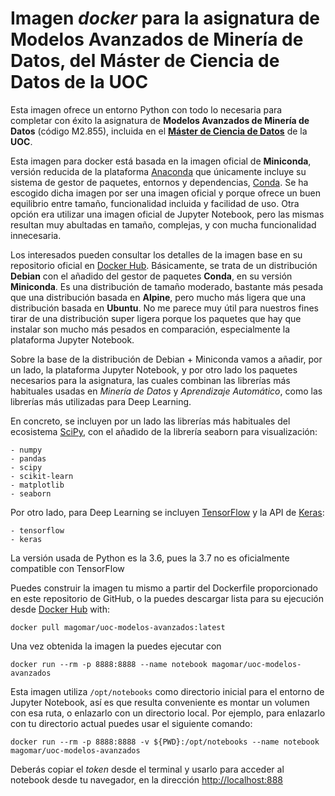 # Imagen *docker* para la asignatura de Modelos Avanzados de Minería de Datos, del Máster de Ciencia de Datos de la UOC

Esta imagen ofrece un entorno Python con todo lo necesaria para completar con éxito la asignatura de **Modelos Avanzados de Minería de Datos** (código M2.855), incluida en el [**Máster de Ciencia de Datos**](https://estudios.uoc.edu/es/masters-universitarios/data-science/presentacion) de la **UOC**.

Esta imagen para docker está basada en la imagen oficial de **Miniconda**, versión reducida de la plataforma [Anaconda](https://www.anaconda.com/) que únicamente incluye su sistema de gestor de paquetes, entornos y dependencias, [Conda](https://conda.io/en/latest/). Se ha escogido dicha imagen por ser una imagen oficial y porque ofrece un buen equilibrio entre tamaño, funcionalidad incluida y facilidad de uso. Otra opción era utilizar una imagen oficial de Jupyter Notebook, pero las mismas resultan muy abultadas en tamaño, complejas, y con mucha funcionalidad innecesaria.

Los interesados pueden consultar los detalles de la imagen base en su repositorio oficial en [Docker Hub](https://hub.docker.com/r/continuumio/miniconda3). Básicamente, se trata de un distribución **Debian** con el añadido del gestor de paquetes **Conda**, en su versión **Miniconda**. Es una distribución de tamaño moderado, bastante más pesada que una distribución basada en **Alpine**, pero mucho más ligera que una distribución basada en **Ubuntu**. No me parece muy útil para nuestros fines tirar de una distribución super ligera porque los paquetes que hay que instalar son mucho más pesados en comparación, especialmente la plataforma Jupyter Notebook.

Sobre la base de la distribución de Debian + Miniconda vamos a añadir, por un lado, la plataforma Jupyter Notebook, y por otro lado los paquetes necesarios para la asignatura, las cuales combinan las librerías más habituales usadas en *Minería de Datos* y *Aprendizaje Automático*, como las librerías más utilizadas para Deep Learning.

En concreto, se incluyen por un lado las librerías más habituales del ecosistema [SciPy](https://www.scipy.org/), con el añadido de la librería seaborn para visualización:

    - numpy
    - pandas
    - scipy
    - scikit-learn
    - matplotlib
    - seaborn

Por otro lado, para Deep Learning se incluyen [TensorFlow](https://www.tensorflow.org/) y la API de [Keras](https://keras.io/):

    - tensorflow
    - keras

La versión usada de Python es la 3.6, pues la 3.7 no es oficialmente compatible con TensorFlow

Puedes construir la imagen tu mismo a partir del Dockerfile proporcionado en este repositorio de GitHub, o la puedes descargar lista para su ejecución desde [Docker Hub](https://cloud.docker.com/u/magomar/repository/docker/magomar/uoc-modelos-avanzados) with:

    docker pull magomar/uoc-modelos-avanzados:latest

Una vez obtenida la imagen la puedes ejecutar con

    docker run --rm -p 8888:8888 --name notebook magomar/uoc-modelos-avanzados

Esta imagen utiliza `/opt/notebooks` como directorio inicial para el entorno de Jupyter Notebook, así es que resulta conveniente es montar un volumen con esa ruta, o enlazarlo con un directorio local. Por ejemplo, para enlazarlo con tu directorio actual puedes usar el siguiente comando:

    docker run --rm -p 8888:8888 -v ${PWD}:/opt/notebooks --name notebook magomar/uoc-modelos-avanzados

Deberás copiar el *token* desde el terminal y usarlo para acceder al notebook desde tu navegador, en la dirección  <http://localhost:888>